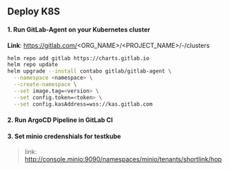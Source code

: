 ## Deploy K8S

#### 1. Run GitLab-Agent on your Kubernetes cluster

**Link**: https://gitlab.com/<ORG_NAME>/<PROJECT_NAME>/-/clusters

```bash
helm repo add gitlab https://charts.gitlab.io
helm repo update
helm upgrade --install contabo gitlab/gitlab-agent \
  --namespace <namespace> \
  --create-namespace \
  --set image.tag=<version> \
  --set config.token=<token> \
  --set config.kasAddress=wss://kas.gitlab.com
```

#### 2. Run ArgoCD Pipeline in GitLab CI

#### 3. Set minio credenshials for testkube

> link: http://console.minio:9090/namespaces/minio/tenants/shortlink/hop

